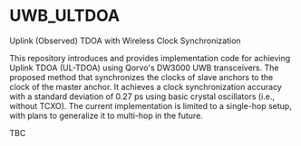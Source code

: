 # UWB_ULTDOA
Uplink (Observed) TDOA with Wireless Clock Synchronization



This repository introduces and provides implementation code for achieving Uplink TDOA (UL-TDOA) using Qorvo's DW3000 UWB transceivers.
The proposed method that synchronizes the clocks of slave anchors to the clock of the master anchor.
It achieves a clock synchronization accuracy with a standard deviation of 0.27 ps using basic crystal oscillators (i.e., without TCXO).
The current implementation is limited to a single-hop setup, with plans to generalize it to multi-hop in the future.


TBC
